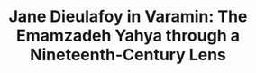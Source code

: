 ---
title: "Jane Dieulafoy in Varamin: The Emamzadeh Yahya through a Nineteenth-Century Lens"
short_title: 
layout: "essay"
order: 20
contributor: 
 - id: koverton 
copyright: "Getty Research Journal, no. 19 (2024) © 2024 Keelan Overton"
abstract:
---